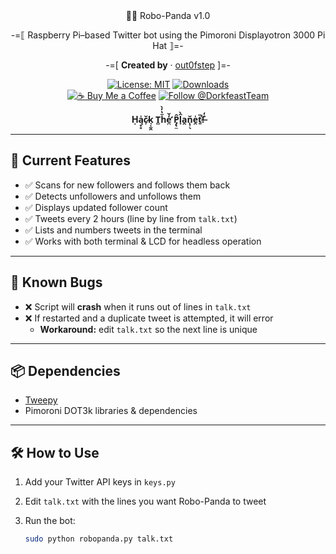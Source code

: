 <div align="center">
🤖🐼 Robo-Panda v1.0  
  
-=⟦ Raspberry Pi–based Twitter bot using the Pimoroni Displayotron 3000 Pi Hat ⟧=-

-=[ **Created by** · [out0fstep](https://github.com/out0fstep) ]=-  

[![License: MIT](https://img.shields.io/badge/License-MIT-green.svg)](https://opensource.org/licenses/MIT)
[![Downloads](https://img.shields.io/github/downloads/out0fstep/Hack3r-T-Deck/total.svg?color=brightgreen)](https://github.com/out0fstep/Hack3r-T-Deck/releases)  
[![☕️ Buy Me a Coffee](https://img.shields.io/badge/%E2%98%95%EF%B8%8F-Buy%20Me%20a%20Coffee-yellow)](https://buymeacoffee.com/out0fstep)
[![Follow @DorkfeastTeam](https://img.shields.io/badge/follow-@DorkfeastTeam-1DA1F2?logo=x&logoColor=white)](https://x.com/DorkfeastTeam)

**Ḥą̥̥̍c̷̙̆k̘̝̰̭ T̻ȟ̔̓̀e̛̪̒̌ P̡̢̼̂l̟̑̀a̭n̨̹̖̆e̯̍ṯ̎̕!̶̐̒**

</div>  

---

## 🚀 Current Features
- ✅ Scans for new followers and follows them back  
- ✅ Detects unfollowers and unfollows them  
- ✅ Displays updated follower count  
- ✅ Tweets every 2 hours (line by line from `talk.txt`)  
- ✅ Lists and numbers tweets in the terminal  
- ✅ Works with both terminal & LCD for headless operation  

---

## 🐞 Known Bugs
- ❌ Script will **crash** when it runs out of lines in `talk.txt`  
- ❌ If restarted and a duplicate tweet is attempted, it will error  
  - **Workaround:** edit `talk.txt` so the next line is unique  

---

## 📦 Dependencies
- [Tweepy](https://www.tweepy.org/)  
- Pimoroni DOT3k libraries & dependencies  

---

## 🛠️ How to Use
1. Add your Twitter API keys in `keys.py`  
2. Edit `talk.txt` with the lines you want Robo-Panda to tweet  
3. Run the bot:  

   ```bash
   sudo python robopanda.py talk.txt
